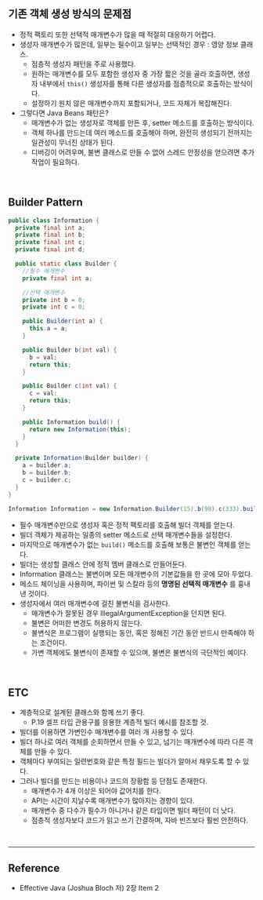 ## 기존 객체 생성 방식의 문제점

* 정적 팩토리 또한 선택적 매개변수가 많을 때 적절히 대응하기 어렵다.
* 생성자 매개변수가 많은데, 일부는 필수이고 일부는 선택적인 경우 : 영양 정보 클래스.
  * 점층적 생성자 패턴을 주로 사용했다.
  * 원하는 매개변수를 모두 포함한 생성자 중 가장 짧은 것을 골라 호출하면, 생성자 내부에서 ``this()`` 생성자를 통해 다른 생성자를 점층적으로 호출하는 방식이다.
  * 설정하기 원치 않은 매개변수까지 포함되거나, 코드 자체가 복잡해진다.
* 그렇다면 Java Beans 패턴은?
  * 매개변수가 없는 생성자로 객체를 만든 후, setter 메소드를 호출하는 방식이다.
  * 객체 하나를 만드는데 여러 메소드를 호출해야 하며, 완전히 생성되기 전까지는 일관성이 무너진 상태가 된다.
  * 디버깅이 어려우며, 불변 클래스로 만들 수 없어 스레드 안정성을 얻으려면 추가 작업이 필요하다.

<br>

## Builder Pattern

```java
public class Information {
  private final int a;
  private final int b;
  private final int c;
  private final int d;

  public static class Builder {
    //필수 매개변수
    private final int a;

    //선택 매개변수
    private int b = 0;
    private int c = 0;

    public Builder(int a) {
      this.a = a;
    }

    public Builder b(int val) {
      b = val;
      return this;
    }

    public Builder c(int val) {
      c = val;
      return this;
    }

    public Information build() {
      return new Information(this);
    }
  }

  private Information(Builder builder) {
    a = builder.a;
    b = builder.b;
    c = builder.c;
  }
}

Information Information = new Information.Builder(15).b(98).c(333).build();
```

* 필수 매개변수만으로 생성자 혹은 정적 팩토리를 호출해 빌더 객체를 얻는다.
* 빌더 객체가 제공하는 일종의 setter 메소드로 선택 매개변수들을 설정한다.
* 마지막으로 매개변수가 없는 ``build()`` 메소드를 호출해 보통은 불변인 객체를 얻는다.
* 빌더는 생성할 클래스 안에 정적 멤버 클래스로 만들어둔다.
* Information 클래스는 불변이며 모든 매개변수의 기본값들을 한 곳에 모아 두었다.
* 메소드 체이닝을 사용하며, 파이썬 및 스칼라 등의 **명명된 선택적 매개변수** 를 흉내낸 것이다.
* 생성자에서 여러 매개변수에 걸친 불변식을 검사한다.
  * 매개변수가 잘못된 경우 IllegalArgumentException을 던지면 된다.
  * 불변은 어떠한 변경도 허용하지 않는다.
  * 불변식은 프로그램이 실행되는 동안, 혹은 정해진 기간 동안 반드시 만족해야 하는 조건이다.
  * 가변 객체에도 불변식이 존재할 수 있으며, 불변은 불변식의 극단적인 예이다.

<br>

## ETC

* 계층적으로 설계된 클래스와 함께 쓰기 좋다.
  * P.19 셀프 타입 관용구를 응용한 계층적 빌더 예시를 참조할 것.
* 빌더를 이용하면 가변인수 매개변수를 여러 개 사용할 수 있다.
* 빌더 하나로 여러 객체를 순회하면서 만들 수 있고, 넘기는 매개변수에 따라 다른 객체를 만들 수 있다.
* 객체마다 부여되는 일련번호와 같은 특정 필드는 빌더가 알아서 채우도록 할 수 있다.
* 그러나 빌더를 만드는 비용이나 코드의 장황함 등 단점도 존재한다.
  * 매개변수가 4개 이상은 되어야 값어치를 한다.
  * API는 시간이 지날수록 매개변수가 많아지는 경향이 있다.
  * 매개변수 중 다수가 필수가 아니거나 같은 타입이면 빌더 패턴이 더 낫다.
  * 점층적 생성자보다 코드가 읽고 쓰기 간결하며, 자바 빈즈보다 훨씬 안전하다.


<br>

---

## Reference

* Effective Java (Joshua Bloch 저) 2장 Item 2
